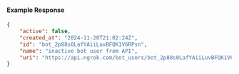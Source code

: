 <!-- Code generated for API Clients. DO NOT EDIT. -->

#### Example Response

```json
{
	"active": false,
	"created_at": "2024-11-20T21:02:24Z",
	"id": "bot_2p88s0LafYAiiLuvBFQK1V6RPsn",
	"name": "inactive bot user from API",
	"uri": "https://api.ngrok.com/bot_users/bot_2p88s0LafYAiiLuvBFQK1V6RPsn"
}
```
